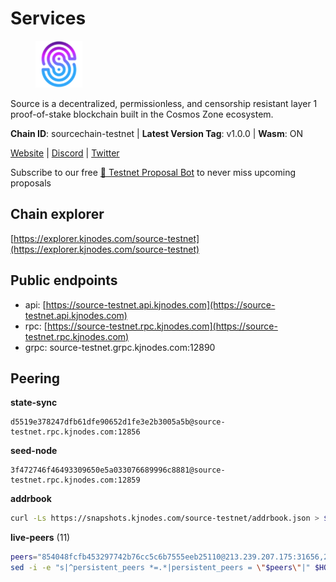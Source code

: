 # Services

<figure><img src="https://raw.githubusercontent.com/kj89/cosmos-images/main/logos/source.png" alt=""><figcaption></figcaption></figure>

Source is a decentralized, permissionless, and censorship resistant layer 1 proof-of-stake blockchain built in the Cosmos Zone ecosystem.

**Chain ID**: sourcechain-testnet | **Latest Version Tag**: v1.0.0 | **Wasm**: ON

[Website](https://www.sourceprotocol.io) | [Discord](https://discord.io/SourceProtocol) | [Twitter](https://www.twitter.com/sourceprotocol_)



Subscribe to our free [🤖 Testnet Proposal Bot](https://t.me/kjnodes_testnet_proposal_bot) to never miss upcoming proposals


## Chain explorer
[https://explorer.kjnodes.com/source-testnet](https://explorer.kjnodes.com/source-testnet)

## Public endpoints

* api: [https://source-testnet.api.kjnodes.com](https://source-testnet.api.kjnodes.com)
* rpc: [https://source-testnet.rpc.kjnodes.com](https://source-testnet.rpc.kjnodes.com)
* grpc: source-testnet.grpc.kjnodes.com:12890

## Peering

**state-sync**

```text
d5519e378247dfb61dfe90652d1fe3e2b3005a5b@source-testnet.rpc.kjnodes.com:12856
```

**seed-node**

```text
3f472746f46493309650e5a033076689996c8881@source-testnet.rpc.kjnodes.com:12859
```

**addrbook**
```bash
curl -Ls https://snapshots.kjnodes.com/source-testnet/addrbook.json > $HOME/.source/config/addrbook.json
```

**live-peers** (11)
```bash
peers="854048fcfb453297742b76cc5c6b7555eeb25110@213.239.207.175:31656,2b2f270bd3bd1d518d87ca057597348cd8582698@109.123.252.3:26656,a833e9d068c7f5f32f411662c0430196a88aee91@65.109.65.248:28656,f6e7cb4ee4d608822802f58c85e93a7e34ce440d@65.108.237.232:28656,cac254555deea35a70c821abd7f3e7db47a46d55@65.109.92.241:20056,d5519e378247dfb61dfe90652d1fe3e2b3005a5b@65.109.68.190:12856,e225dac8c3407df8419fb01f4255d72212a3b6ee@194.233.80.252:26656,e6a5db345775973982e32b24ba7f3bfa18337f66@65.108.124.219:33656,4ede26dd5fbb87bd9dba462fe2c3c3e39e15c8f2@207.180.224.128:46656,f2936d8f0ae99b9fa99d179f746faacc9c41a5c3@65.108.158.181:26656,6aba831746663a3f1b4fbeb30f836ef442ec02da@46.17.250.108:46656"
sed -i -e "s|^persistent_peers *=.*|persistent_peers = \"$peers\"|" $HOME/.source/config/config.toml
```
